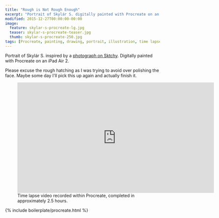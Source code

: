 ```yaml
---
title: "Rough is Not Rough Enough"
excerpt: "Portrait of Skylár S. digitally painted with Procreate on an iPad."
modified: 2015-12-27T00:00:00-00:00
image: 
  feature: skylar-s-procreate-lg.jpg
  teaser: skylar-s-procreate-teaser.jpg
  thumb: skylar-s-procreate-250.jpg
tags: [Procreate, painting, drawing, portrait, illustration, time lapse, black and white, Sktchy]
---
```


Portrait of Skylár S. inspired by a [photograph on Sktchy](http://sktchy.com/hvnEKC). Digitally painted with Procreate on an iPad Air 2.

Please excuse the rough hatching as I was trying to avoid over polishing the face. Maybe some day I'll pick this up again and actually finish it.

<figure>
  <iframe width="640" height="360" src="https://www.youtube-nocookie.com/embed/eFr3E4yqmzM?controls=0&amp;showinfo=0" frameborder="0" allowfullscreen></iframe>
  <figcaption>Time lapse video recorded within Procreate, completed in approximately 2.5 hours.</figcaption>
</figure>

{% include boilerplate/procreate.html %}
